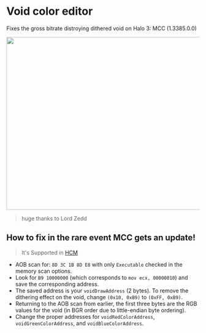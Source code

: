 # Void color editor
Fixes the gross bitrate distroying dithered void on Halo 3: MCC (1.3385.0.0)

<img src="https://github.com/TermaciousTrickocity/Void-fix/assets/62641541/1eb421e2-125a-4d40-85a8-fc20abb0768a" width="800" height="450">

> huge thanks to Lord Zedd

## How to fix in the rare event MCC gets an update!
> It's Supported in [HCM](https://github.com/Burnt-o/HaloCheckpointManager)
- AOB scan for: `8D 3C 1B 8D E8` with only `Executable` checked in the memory scan options.
- Look for `B9 10000000` (which corresponds to `mov ecx, 00000010`) and save the corresponding address.
- The saved address is your `voidDrawAddress` (2 bytes). To remove the dithering effect on the void, change `(0x10, 0xB9)` to `(0xFF, 0xB9)`.
- Returning to the AOB scan from earlier, the first three bytes are the RGB values for the void (in BGR order due to little-endian byte ordering).
- Change the proper addresses for `voidRedColorAddress`, `voidGreenColorAddress`, and `voidBlueColorAddress`.
